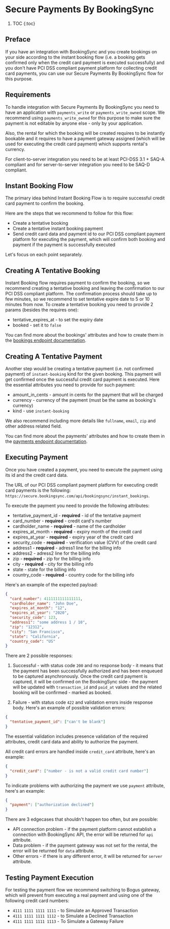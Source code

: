 # Secure Payments By BookingSync

1. TOC
{:toc}

## Preface

If you have an integration with BookingSync and you create bookings on your side according to the instant booking flow (i.e. a booking gets confirmed only when the credit card payment is executed successfully) and you don't have PCI DSS compliant payment platform for collecting credit card payments, you can use our Secure Payments By BookingSync flow for this purpose.

## Requirements

To handle integration with Secure Payments By BookingSync you need to have an application with `payments_write` or `payments_write_owned` scope. We recommend using `payments_write_owned` for this purpose to make sure the payment is not editable by anyone else - only by your application.

Also, the rental for which the booking will be created requires to be instantly bookable and it requires to have a payment gateway assigned (which will be used for executing the credit card payment) which supports rental's currency.

For client-to-server integration you need to be at least PCI-DSS 3.1 + SAQ-A compliant and for server-to-server integration you need to be SAQ-D compliant.

## Instant Booking Flow

The primary idea behind Instant Booking Flow is to require successful credit card payment to confirm the booking.

Here are the steps that we recommend to follow for this flow:

* Create a tentative booking
* Create a tentative instant booking payment
* Send credit card data and payment id to our PCI DSS compliant payment platform for executing the payment, which will confirm both booking and payment if the payment is successfully executed

Let's focus on each point separately.

## Creating A Tentative Booking

Instant Booking flow requires payment to confirm the booking, so we recommend creating a tentative booking and leaving the confirmation to our PCI DSS compliant platform. The confirmation process should take up to few minutes, so we recommend to set tentative expire date to 5 or 10 minutes from now. To create a tentative booking you need to provide 2 params (besides the requires one):

* tentative_expires_at - to set the expiry date
* booked - set it to `false`

You can find more about the bookings' attributes and how to create them in the [bookings endpoint documentation](/reference/endpoints/bookings/).

## Creating A Tentative Payment

Another step would be creating a tentative payment (i.e. not confirmed payment) of `instant-booking` kind for the given booking. This payment will get confirmed once the successful credit card payment is executed. Here the essential attributes you need to provide for such payment:

* amount_in_cents - amount in cents for the payment that will be charged
* currency -  currency of the payment (must be the same as booking's currency)
* kind - use `instant-booking`

We also recommend including more details like `fullname`, `email`, `zip` and other address related field.

You can find more about the payments' attributes and how to create them in the [payments endpoint documentation](/reference/endpoints/payments/).

## Executing Payment

Once you have created a payment, you need to execute the payment using its id and the credit card data.

The URL of our PCI DSS compliant payment platform for executing credit card payments is the following: `https://secure.bookingsync.com/api/bookingsync/instant_bookings`.

To execute the payment you need to provide the following attributes:

* tentative_payment_id - **required** - id of the tentative payment
* card_number - **required** - credit card's number
* cardholder_name - **required** - name of the cardholder
* expires_at_month - **required** - expiry month of the credit card
* expires_at_year - **required** - expiry year of the credit card
* security_code - **required** - verification value (CVV) of the credit card
* address1 - **required** - adress1 line for the billing info
* address2 - adress2 line for the billing info
* zip - **required** - zip for the billing info
* city - **required** - city for the billing info
* state - state for the billing info
* country_code - **required** - country code for the billing info

Here's an example of the expected payload:

~~~json
{
  "card_number": 4111111111111111,
  "cardholder_name": "John Doe",
  "expires_at_month": "12",
  "expires_at_year": "2020",
  "security_code": 123,
  "address1": "some address 1 / 10",
  "zip": "12312",
  "city": "San Francisco",
  "state": "California",
  "country_code": "US"
}
~~~


There are 2 possible responses:

1. Successful - with status code `200` and no response body - it means that the payment has been successfully authorized and has been enqueued to be captured asynchronously. Once the credit card payment is captured, it will be confirmed on the BookingSync side - the payment will be updated with `transaction_id` and `paid_at` values and the related booking will be confirmed - marked as booked.

2. Failure - with status code `422` and validation errors inside response body. Here's an example of possible validation errors:

~~~json
{
  "tentative_payment_id": ["can't be blank"]
}
~~~

The essential validation includes presence validation of the required attributes, credit card data and ability to authorize the payment.

All credit card errors are handled inside `credit_card` attribute, here's an example:

~~~json
{
  "credit_card": ["number - is not a valid credit card number"]
}
~~~

To indicate problems with authorizing the payment we use `payment` attribute, here's an example:

~~~json
{
  "payment": ["authorization declined"]
}
~~~

There are 3 edgecases that shouldn't happen too often, but are possible:

* API connection problem - if the payment platform cannot establish a connection with BookingSync API, the error will be returned for `api` attribute.
* Data problem - if the payment gateway was not set for the rental, the error will be returned for `data` attribute.
* Other errors - if there is any different error, it will be returned for `server` attribute.

## Testing Payment Execution

For testing the payment flow we recommend switching to Bogus gateway, which will prevent from executing a real payment and using one of the following credit card numbers:

* `4111 1111 1111 1111` - to Simulate an Approved Transaction
* `4111 1111 1111 1112` - to Simulate a Declined Transaction
* `4111 1111 1111 1113` - To Simulate a Gateway Failure
